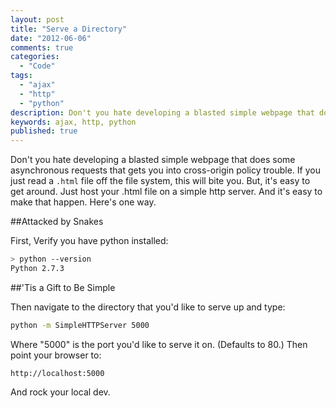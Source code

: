 ```yaml
---
layout: post
title: "Serve a Directory"
date: "2012-06-06"
comments: true
categories:
  - "Code"
tags:
  - "ajax"
  - "http"
  - "python"
description: Don't you hate developing a blasted simple webpage that does some asynchronous requests that gets you into cross-origin policy trouble.  If you just read a 
keywords: ajax, http, python
published: true
---
```


Don't you hate developing a blasted simple webpage that does some asynchronous requests that gets you into cross-origin policy trouble.  If you just read a `.html` file off the file system, this will bite you.  But, it's easy to get around.  Just host your .html file on a simple http server.  And it's easy to make that happen.  Here's one way.

<!--more-->

##Attacked by Snakes

First, Verify you have python installed:

```bash
> python --version
Python 2.7.3
```

##'Tis a Gift to Be Simple

Then navigate to the directory that you'd like to serve up and type:

```bash
python -m SimpleHTTPServer 5000
```

Where "5000" is the port you'd like to serve it on.  (Defaults to 80.)  Then point your browser to:

    http://localhost:5000

And rock your local dev.

  
